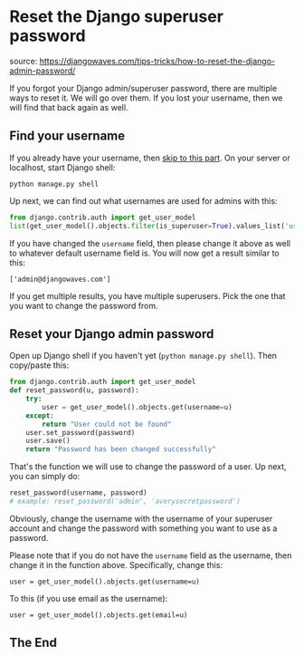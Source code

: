 # Reset the Django superuser password

source: https://djangowaves.com/tips-tricks/how-to-reset-the-django-admin-password/

If you forgot your Django admin/superuser password, there are multiple ways to reset it. We will go over them. If you lost your username, then we will find that back again as well.



## Find your username

If you already have your username, then [skip to this part](#reset-your-django-admin-password). On your server or localhost, start Django shell:

```shell
python manage.py shell
```

Up next, we can find out what usernames are used for admins with this:

```python
from django.contrib.auth import get_user_model
list(get_user_model().objects.filter(is_superuser=True).values_list('username', flat=True))
```

If you have changed the `username` field, then please change it above as well to whatever default username field is. You will now get a result similar to this:

```
['admin@djangowaves.com']
```

If you get multiple results, you have multiple superusers. Pick the one that you want to change the password from.



## Reset your Django admin password

Open up Django shell if you haven't yet (`python manage.py shell`). Then copy/paste this:

```python
from django.contrib.auth import get_user_model
def reset_password(u, password):
    try:
        user = get_user_model().objects.get(username=u)
    except:
        return "User could not be found"
    user.set_password(password)
    user.save()
    return "Password has been changed successfully"
```

That's the function we will use to change the password of a user. Up next, you can simply do:

```python
reset_password(username, password)
# example: reset_password('admin', 'averysecretpassword')
```

Obviously, change the username with the username of your superuser account and change the password with something you want to use as a password.

Please note that if you do not have the `username` field as the username, then change it in the function above. Specifically, change this:

```
user = get_user_model().objects.get(username=u)
```

To this (if you use email as the username):

```
user = get_user_model().objects.get(email=u)
```



## The End

